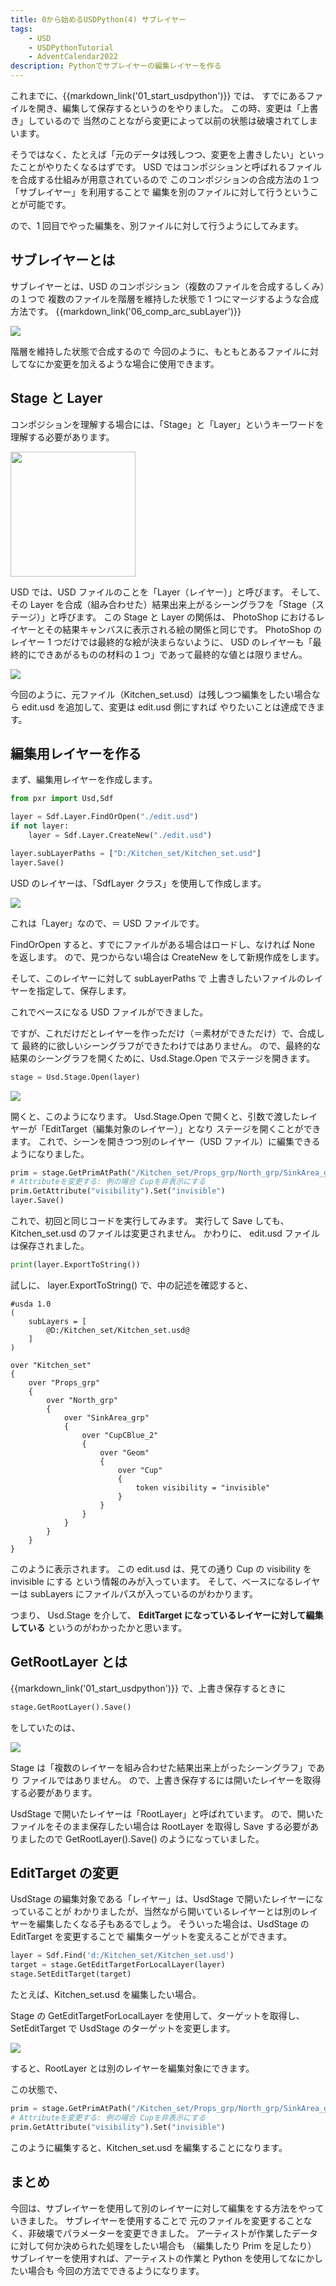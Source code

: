 ```yaml
---
title: 0から始めるUSDPython(4) サブレイヤー
tags:
    - USD
    - USDPythonTutorial
    - AdventCalendar2022
description: Pythonでサブレイヤーの編集レイヤーを作る
---
```


これまでに、{{markdown_link('01_start_usdpython')}} では、
すでにあるファイルを開き、編集して保存するというのをやりました。
この時、変更は「上書き」しているので
当然のことながら変更によって以前の状態は破壊されてしまいます。

そうではなく、たとえば「元のデータは残しつつ、変更を上書きしたい」といったことがやりたくなるはずです。
USD ではコンポジションと呼ばれるファイルを合成する仕組みが用意されているので
このコンポジションの合成方法の１つ「サブレイヤー」を利用することで
編集を別のファイルに対して行うということが可能です。

ので、1 回目でやった編集を、別ファイルに対して行うようにしてみます。

## サブレイヤーとは

サブレイヤーとは、USD のコンポジション（複数のファイルを合成するしくみ）の１つで
複数のファイルを階層を維持した状態で 1 つにマージするような合成方法です。
{{markdown_link('06_comp_arc_subLayer')}}

![](https://gyazo.com/76645304065930109d3b22a64b46ac43.png)

階層を維持した状態で合成するので
今回のように、もともとあるファイルに対してなにか変更を加えるような場合に使用できます。

## Stage と Layer

コンポジションを理解する場合には、「Stage」と「Layer」というキーワードを
理解する必要があります。

<img src="https://gyazo.com/98c664089ff5e4257f21cae0a15dd7b2.png" width=200>

USD では、USD ファイルのことを「Layer（レイヤー）」と呼びます。
そして、その Layer を合成（組み合わせた）結果出来上がるシーングラフを「Stage（ステージ）」と呼びます。
この Stage と Layer の関係は、
PhotoShop におけるレイヤーとその結果キャンバスに表示される絵の関係と同じです。
PhotoShop のレイヤー 1 つだけでは最終的な絵が決まらないように、
USD のレイヤーも「最終的にできあがるものの材料の１つ」であって最終的な値とは限りません。

![](https://gyazo.com/12a713ed7a2c86b99314d2fd14ae47b6.png)

今回のように、元ファイル（Kitchen_set.usd）は残しつつ編集をしたい場合なら
edit.usd を追加して、変更は edit.usd 側にすれば
やりたいことは達成できます。

## 編集用レイヤーを作る

まず、編集用レイヤーを作成します。

```python
from pxr import Usd,Sdf

layer = Sdf.Layer.FindOrOpen("./edit.usd")
if not layer:
    layer = Sdf.Layer.CreateNew("./edit.usd")

layer.subLayerPaths = ["D:/Kitchen_set/Kitchen_set.usd"]
layer.Save()
```

USD のレイヤーは、「SdfLayer クラス」を使用して作成します。

![](https://gyazo.com/4a6260c682972e895d487cf5adc8700e.png)

これは「Layer」なので、＝ USD ファイルです。

FindOrOpen すると、すでにファイルがある場合はロードし、なければ None を返します。
ので、見つからない場合は CreateNew をして新規作成をします。

そして、このレイヤーに対して subLayerPaths で
上書きしたいファイルのレイヤーを指定して、保存します。

これでベースになる USD ファイルができました。

ですが、これだけだとレイヤーを作っただけ（＝素材ができただけ）で、合成して
最終的に欲しいシーングラフができたわけではありません。
ので、最終的な結果のシーングラフを開くために、Usd.Stage.Open でステージを開きます。

```python
stage = Usd.Stage.Open(layer)
```

![](https://gyazo.com/a6c4ab6c55953f9c9f6c82dd44911a6d.png)

開くと、このようになります。
Usd.Stage.Open で開くと、引数で渡したレイヤーが「EditTarget（編集対象のレイヤー）」となり
ステージを開くことができます。
これで、シーンを開きつつ別のレイヤー（USD ファイル）に編集できるようになりました。

```python
prim = stage.GetPrimAtPath("/Kitchen_set/Props_grp/North_grp/SinkArea_grp/CupCBlue_2/Geom/Cup")
# Attributeを変更する: 例の場合 Cupを非表示にする
prim.GetAttribute("visibility").Set("invisible")
layer.Save()
```

これで、初回と同じコードを実行してみます。
実行して Save しても、 Kitchen_set.usd のファイルは変更されません。
かわりに、 edit.usd ファイルは保存されました。

```python
print(layer.ExportToString())
```

試しに、 layer.ExportToString() で、中の記述を確認すると、

```
#usda 1.0
(
    subLayers = [
        @D:/Kitchen_set/Kitchen_set.usd@
    ]
)

over "Kitchen_set"
{
    over "Props_grp"
    {
        over "North_grp"
        {
            over "SinkArea_grp"
            {
                over "CupCBlue_2"
                {
                    over "Geom"
                    {
                        over "Cup"
                        {
                            token visibility = "invisible"
                        }
                    }
                }
            }
        }
    }
}
```

このように表示されます。
この edit.usd は、見ての通り Cup の visibility を invisible にする
という情報のみが入っています。
そして、ベースになるレイヤーは subLayers にファイルパスが入っているのがわかります。

つまり、 Usd.Stage を介して、
**EditTarget になっているレイヤーに対して編集している**
というのがわかったかと思います。

## GetRootLayer とは

{{markdown_link('01_start_usdpython')}} で、上書き保存するときに

```python
stage.GetRootLayer().Save()
```

をしていたのは、

![](https://gyazo.com/320c80e840ecc2ac56d5fcf778865dd5.png)

Stage は「複数のレイヤーを組み合わせた結果出来上がったシーングラフ」であり
ファイルではありません。
ので、上書き保存するには開いたレイヤーを取得する必要があります。

UsdStage で開いたレイヤーは「RootLayer」と呼ばれています。
ので、開いたファイルをそのまま保存したい場合は RootLayer を取得し
Save する必要がありましたので GetRootLayer().Save()
のようになっていました。

## EditTarget の変更

UsdStage の編集対象である「レイヤー」は、UsdStage で開いたレイヤーになっていることが
わかりましたが、当然ながら開いているレイヤーとは別のレイヤーを編集したくなる子もあるでしょう。
そういった場合は、UsdStage の EditTarget を変更することで
編集ターゲットを変えることができます。

```python
layer = Sdf.Find('d:/Kitchen_set/Kitchen_set.usd')
target = stage.GetEditTargetForLocalLayer(layer)
stage.SetEditTarget(target)
```

たとえば、Kitchen_set.usd を編集したい場合。

Stage の GetEditTargetForLocalLayer を使用して、ターゲットを取得し、
SetEditTarget で UsdStage のターゲットを変更します。

![](https://gyazo.com/158a8ac7714f657ef1d7eb5d45c3e5a5.png)

すると、RootLayer とは別のレイヤーを編集対象にできます。

この状態で、

```python
prim = stage.GetPrimAtPath("/Kitchen_set/Props_grp/North_grp/SinkArea_grp/CupCBlue_2/Geom/Cup")
# Attributeを変更する: 例の場合 Cupを非表示にする
prim.GetAttribute("visibility").Set("invisible")
```

このように編集すると、Kitchen_set.usd を編集することになります。

## まとめ

今回は、サブレイヤーを使用して別のレイヤーに対して編集をする方法をやっていきました。
サブレイヤーを使用することで
元のファイルを変更することなく、非破壊でパラメーターを変更できました。
アーティストが作業したデータに対して何か決められた処理をしたい場合も
（編集したり Prim を足したり）
サブレイヤーを使用すれば、アーティストの作業と Python を使用してなにかしたい場合も
今回の方法でできるようになります。
